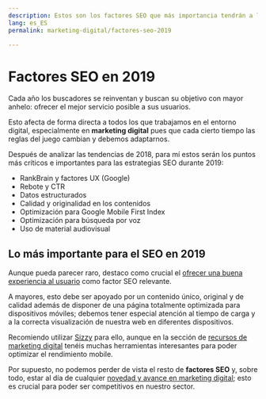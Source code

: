 ```yaml
---
description: Estos son los factores SEO que más importancia tendrán a lo largo de 2019
lang: es_ES
permalink: marketing-digital/factores-seo-2019

---
```


# Factores SEO en 2019

Cada año los buscadores se reinventan y buscan su objetivo con mayor anhelo: ofrecer el mejor servicio posible a sus usuarios.

Esto afecta de forma directa a todos los que trabajamos en el entorno digital, especialmente en **marketing digital** pues que cada cierto tiempo las reglas del juego cambian y debemos adaptarnos.

Después de analizar las tendencias de 2018, para mí estos serán los puntos más críticos e importantes para las estrategias SEO durante 2019:

 - RankBrain y factores UX (Google)
 - Rebote y CTR
 - Datos estructurados
 - Calidad y originalidad en los contenidos 
 - Optimización para Google Mobile First Index
 - Optimización para búsqueda por voz
 - Uso de material audiovisual

## Lo más importante para el SEO en 2019

Aunque pueda parecer raro, destaco como crucial el [ofrecer una buena experiencia al usuario](https://searchengineland.com/seo-ux-success-286638) como factor SEO relevante.

A mayores, esto debe ser apoyado por un contenido único, original y de calidad además de disponer de una página totalmente optimizada para dispositivos móviles; debemos tener especial atención al tiempo de carga y a la correcta visualización de nuestra web en diferentes dispositivos.

Recomiendo utilizar [Sizzy](https://sizzy.co/) para ello, aunque en la sección de [recursos de marketing digital](https://emirodgar.com/recursos-marketing-digital/) tenéis muchas herramientas interesantes para poder optimizar el rendimiento mobile.

Por supuesto, no podemos perder de vista el resto de **factores SEO** y, sobre todo, estar al día de cualquier [novedad y avance en marketing digital](https://sinplanes.com/marketing-digital/como-estar-al-dia-en-marketing-digital); esto es crucial para poder ser competitivos en nuestro sector.

<!--stackedit_data:
eyJoaXN0b3J5IjpbMTM1NTEwNzIyNCwtNzE2NDU4MiwyMDI1MT
k0MThdfQ==
-->
